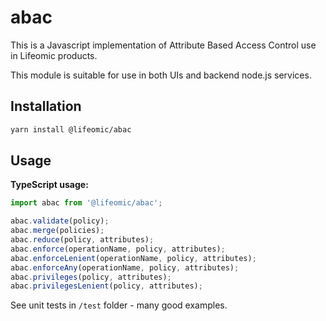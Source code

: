 # abac

This is a Javascript implementation of Attribute Based Access Control
use in Lifeomic products.

This module is suitable for use in both UIs and backend node.js services.

## Installation

```bash
yarn install @lifeomic/abac
```

## Usage

**TypeScript usage:**

```typescript
import abac from '@lifeomic/abac';

abac.validate(policy);
abac.merge(policies);
abac.reduce(policy, attributes);
abac.enforce(operationName, policy, attributes);
abac.enforceLenient(operationName, policy, attributes);
abac.enforceAny(operationName, policy, attributes);
abac.privileges(policy, attributes);
abac.privilegesLenient(policy, attributes);
```

See unit tests in `/test` folder - many good examples.
